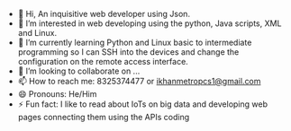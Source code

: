 - 👋 Hi, An inquisitive web developer using Json. 
- 👀 I’m interested in web developing using the python, Java scripts, XML and Linux. 
- 🌱 I’m currently learning Python and Linux basic to intermediate programming so I can SSH into the devices and change the configuration on the remote access interface. 
- 💞️ I’m looking to collaborate on ...
- 📫 How to reach me: 8325374477 or ikhanmetropcs1@gmail.com
- 😄 Pronouns: He/Him
- ⚡ Fun fact: I like to read about IoTs on big data and developing web pages connecting them using the APIs coding

<!---
Ikhanspace1/Ikhanspace1 is a ✨ special ✨ repository because its `README.md` (this file) appears on your GitHub profile.
You can click the Preview link to take a look at your changes.
--->
